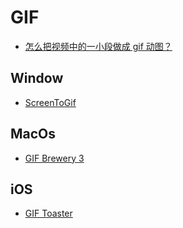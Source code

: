 GIF
========

- [怎么把视频中的一小段做成 gif 动图？](https://www.zhihu.com/question/29181408)

## Window

- [ScreenToGif](https://github.com/NickeManarin/ScreenToGif/releases)

## MacOs

- [GIF Brewery 3](https://itunes.apple.com/cn/app/gif-brewery-3-video-to-gif/id1081413713?l=en&mt=12)

## iOS

- [GIF Toaster](https://itunes.apple.com/cn/app/gif-toaster-convert-photo/id948064297)
